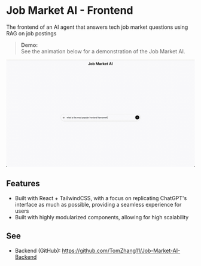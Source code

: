 # Job Market AI - Frontend

The frontend of an AI agent that answers tech job market questions using RAG on job postings

> **Demo:**  
> See the animation below for a demonstration of the Job Market AI.

![Demo of Job Market AI](demo.gif)

## Features

- Built with React + TailwindCSS, with a focus on replicating ChatGPT's interface as much as possible, providing a seamless experience for users
- Built with highly modularized components, allowing for high scalability

## See

- Backend (GitHub): https://github.com/TomZhang11/Job-Market-AI-Backend
